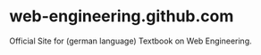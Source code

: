web-engineering.github.com
==========================

Official Site for (german language) Textbook on Web Engineering.